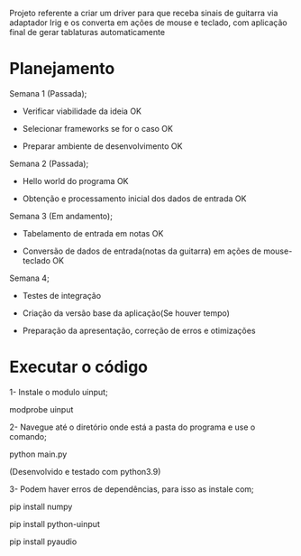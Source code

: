 Projeto referente a criar um driver para que receba sinais de guitarra via adaptador Irig e os converta em ações de mouse e teclado, com aplicação final de gerar tablaturas automaticamente

# Planejamento

Semana 1 (Passada);

  -  Verificar viabilidade da ideia  OK

  -  Selecionar frameworks se for o caso  OK

  -  Preparar ambiente de desenvolvimento  OK

Semana 2 (Passada);

  - Hello world do programa  OK

  - Obtenção e processamento inicial dos dados de entrada  OK

Semana 3 (Em andamento);

  - Tabelamento de entrada em notas  OK

  - Conversão de dados de entrada(notas da guitarra) em ações de mouse-teclado  OK

Semana 4;

  - Testes de integração

  - Criação da versão base da aplicação(Se houver tempo)

  - Preparação da apresentação, correção de erros e otimizações

# Executar o código

1- Instale o modulo uinput;

  modprobe uinput

2- Navegue até o diretório onde está a pasta do programa e use o comando;
  
  python main.py

  (Desenvolvido e testado com python3.9)

3- Podem haver erros de dependências, para isso as instale com;

  pip install numpy

  pip install python-uinput

  pip install pyaudio
  
